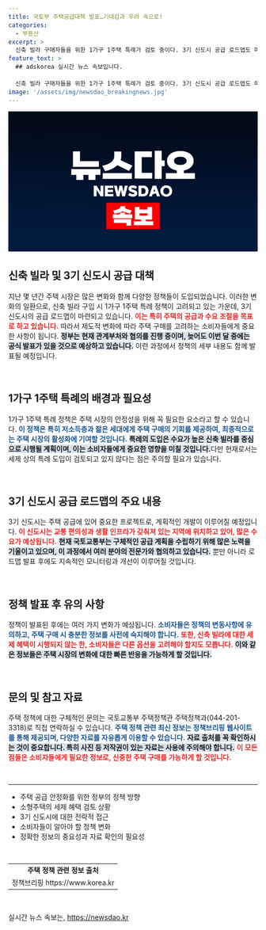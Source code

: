 ```yaml
---
title: 국토부 주택공급대책 발표…기대감과 우려 속으로!
categories:
  - 부동산
excerpt: >
  신축 빌라 구매자들을 위한 1가구 1주택 특례가 검토 중이다. 3기 신도시 공급 로드맵도 마련될 예정으로, 주택시장에 미칠 변화가 주목된다! 클릭해 자세한 내용을 확인해보세요!
feature_text: >
  ## adskorea 실시간 뉴스 속보입니다.

  신축 빌라 구매자들을 위한 1가구 1주택 특례가 검토 중이다. 3기 신도시 공급 로드맵도 마련될 예정으로, 주택시장에 미칠 변화가 주목된다! 클릭해 자세한 내용을 확인해보세요!
image: '/assets/img/newsdao_breakingnews.jpg'
---
```


<p><img src="/assets/img/newsdao_breakingnews.jpg" alt="adskorea 속보" /></p>

<h2 data-ke-size="size26">신축 빌라 및 3기 신도시 공급 대책</h2>

<p data-ke-size="size16">지난 몇 년간 주택 시장은 많은 변화와 함께 다양한 정책들이 도입되었습니다. 이러한 변화의 일환으로, 신축 빌라 구입 시 1가구 1주택 특례 정책이 고려되고 있는 가운데, 3기 신도시의 공급 로드맵이 마련되고 있습니다. <b><span style="color: #ee2323;">이는 특히 주택의 공급과 수요 조절을 목표로 하고 있습니다.</span></b> 따라서 제도적 변화에 따라 주택 구매를 고려하는 소비자들에게 중요한 사항이 됩니다. <b><span style="background-color: #21538527;">정부는 현재 관계부처와 협의를 진행 중이며, 늦어도 이번 달 중에는 공식 발표가 있을 것으로 예상하고 있습니다.</span></b> 이런 과정에서 정책의 세부 내용도 함께 발표될 예정입니다.</p>

<p data-ke-size="size16">&nbsp;</p>

<h2 data-ke-size="size26">1가구 1주택 특례의 배경과 필요성</h2>

<p data-ke-size="size16">1가구 1주택 특례 정책은 주택 시장의 안정성을 위해 꼭 필요한 요소라고 할 수 있습니다. <b><span style="color: #1a5490;">이 정책은 특히 저소득층과 젊은 세대에게 주택 구매의 기회를 제공하여, 최종적으로는 주택 시장의 활성화에 기여할 것입니다.</span></b> <b><span style="background-color: #21538527;">특례의 도입은 수요가 높은 신축 빌라를 중심으로 시행될 계획이며, 이는 소비자들에게 중요한 영향을 미칠 것입니다.</span></b>다만 현재로서는 세제 상의 특례 도입이 검토되고 있지 않다는 점은 주의할 필요가 있습니다.</p>

<p data-ke-size="size16">&nbsp;</p>

<h2 data-ke-size="size26">3기 신도시 공급 로드맵의 주요 내용</h2>

<p data-ke-size="size16">3기 신도시는 주택 공급에 있어 중요한 프로젝트로, 계획적인 개발이 이루어질 예정입니다. <b><span style="color: #ee2323;">이 신도시는 교통 편의성과 생활 인프라가 갖춰져 있는 지역에 위치하고 있어, 많은 수요가 예상됩니다.</span></b> <b><span style="background-color: #21538527;">현재 국토교통부는 구체적인 공급 계획을 수립하기 위해 많은 노력을 기울이고 있으며, 이 과정에서 여러 분야의 전문가와 협의하고 있습니다.</span></b> 뿐만 아니라 로드맵 발표 후에도 지속적인 모니터링과 개선이 이루어질 것입니다.</p>

<p data-ke-size="size16">&nbsp;</p>

<h2 data-ke-size="size26">정책 발표 후 유의 사항</h2>

<p data-ke-size="size16">정책이 발표된 후에는 여러 가지 변화가 예상됩니다. <b><span style="color: #1a5490;">소비자들은 정책의 변동사항에 유의하고, 주택 구매 시 충분한 정보를 사전에 숙지해야 합니다.</span></b> <b><span style="color: #ee2323;">또한, 신축 빌라에 대한 세제 혜택이 시행되지 않는 한, 소비자들은 다른 옵션을 고려해야 할지도 모릅니다.</span></b> <b><span style="background-color: #21538527;">이와 같은 정보들은 주택 시장의 변화에 대한 빠른 반응을 가능하게 할 것입니다.</span></b></p>

<p data-ke-size="size16">&nbsp;</p>

<h2 data-ke-size="size26">문의 및 참고 자료</h2>

<p data-ke-size="size16">주택 정책에 대한 구체적인 문의는 국토교통부 주택정책관 주택정책과(044-201-3318)로 직접 연락하실 수 있습니다. <b><span style="color: #1a5490;">주택 정책 관련 최신 정보는 정책브리핑 웹사이트를 통해 제공되며, 다양한 자료를 자유롭게 이용할 수 있습니다.</span></b> <b><span style="background-color: #21538527;">자료 출처를 꼭 확인하시는 것이 중요합니다. 특히 사진 등 저작권이 있는 자료는 사용에 주의해야 합니다.</span></b> <b><span style="color: #ee2323;">이 모든 점들은 소비자들에게 필요한 정보로, 신중한 주택 구매를 가능하게 할 것입니다.</span></b></p>

<p data-ke-size="size16">&nbsp;</p>

<hr />

<ul>
  <li>주택 공급 안정화를 위한 정부의 정책 방향</li>
  <li>소형주택의 세제 혜택 검토 상황</li>
  <li>3기 신도시에 대한 전략적 접근</li>
  <li>소비자들이 알아야 할 정책 변화</li>
  <li>정확한 정보의 중요성과 자료 확인의 필요성</li>
</ul>

<p data-ke-size="size16">&nbsp;</p> 

<table>
  <tr>
    <td style="text-align: center; height: 17px;"><b>주택 정책 관련 정보 출처</b></td>
  </tr>
  <tr>
    <td style="text-align: center; height: 17px;">정책브리핑 https://www.korea.kr</td>
  </tr>
</table> 

<p data-ke-size="size16">&nbsp;</p>
실시간 뉴스 속보는, <a href="https://newsdao.kr" rel="dofollow">https://newsdao.kr</a>


